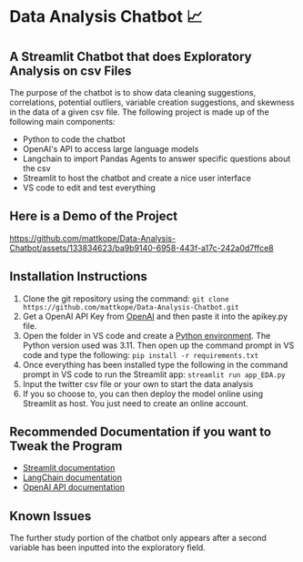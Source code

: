 # Data Analysis Chatbot 📈

## A Streamlit Chatbot that does Exploratory Analysis on csv Files

The purpose of the chatbot is to show data cleaning suggestions, correlations, potential outliers, variable creation suggestions, and skewness in the data of a given csv file. The following project is made up of the following main components: 

- Python to code the chatbot
- OpenAI's API to access large language models
- Langchain to import Pandas Agents to answer specific questions about the csv
- Streamlit to host the chatbot and create a nice user interface
- VS code to edit and test everything

## Here is a Demo of the Project

https://github.com/mattkope/Data-Analysis-Chatbot/assets/133834623/ba9b9140-6958-443f-a17c-242a0d7ffce8

## Installation Instructions

1. Clone the git repository using the command: `git clone https://github.com/mattkope/Data-Analysis-Chatbot.git`
2. Get a OpenAI API Key from [OpenAI](https://platform.openai.com/api-keys) and then paste it into the apikey.py file.
3. Open the folder in VS code and create a [Python environment](https://code.visualstudio.com/docs/python/environments). The Python version used was 3.11. Then open up the command prompt in VS code and type the following: `pip install -r requirements.txt`
4. Once everything has been installed type the following in the command prompt in VS code to run the Streamlit app: `streamlit run app_EDA.py`
5. Input the twitter csv file or your own to start the data analysis
6. If you so choose to, you can then deploy the model online using Streamlit as host. You just need to create an online account. 

## Recommended Documentation if you want to Tweak the Program

- [Streamlit documentation](https://docs.streamlit.io/)
- [LangChain documentation](https://python.langchain.com/docs/get_started/introduction) 
- [OpenAI API documentation](https://platform.openai.com/docs/introduction)

## Known Issues

The further study portion of the chatbot only appears after a second variable has been inputted into the exploratory field. 

